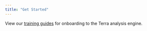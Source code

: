 ```yaml
---
title: "Get Started"
---
```


View our [training guides](/training/guides) for onboarding to the Terra analysis engine.
